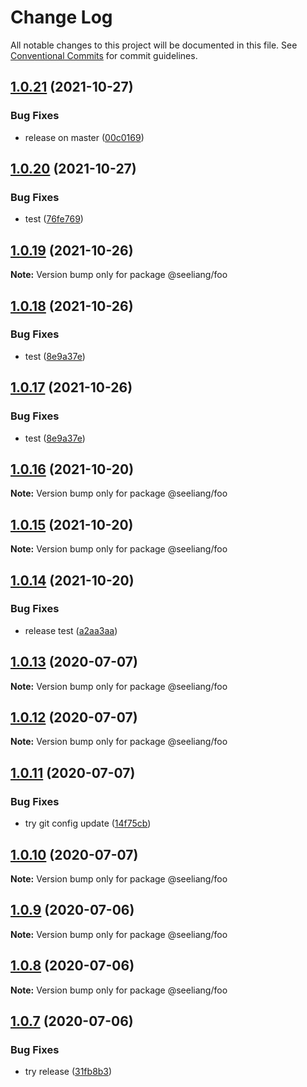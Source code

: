 # Change Log

All notable changes to this project will be documented in this file.
See [Conventional Commits](https://conventionalcommits.org) for commit guidelines.

## [1.0.21](https://github.com/seeliang/project-lerna/compare/@seeliang/foo@1.0.20...@seeliang/foo@1.0.21) (2021-10-27)


### Bug Fixes

* release on master ([00c0169](https://github.com/seeliang/project-lerna/commit/00c0169e4e88c3cc470ff7a87f4949001b67abf5))





## [1.0.20](https://github.com/seeliang/project-lerna/compare/@seeliang/foo@1.0.19...@seeliang/foo@1.0.20) (2021-10-27)


### Bug Fixes

* test ([76fe769](https://github.com/seeliang/project-lerna/commit/76fe7695aa4fab121f32f152d996aa0430e1a5ee))





## [1.0.19](https://github.com/seeliang/project-lerna/compare/@seeliang/foo@1.0.18...@seeliang/foo@1.0.19) (2021-10-26)

**Note:** Version bump only for package @seeliang/foo





## [1.0.18](https://github.com/seeliang/project-lerna/compare/@seeliang/foo@1.0.16...@seeliang/foo@1.0.18) (2021-10-26)


### Bug Fixes

* test ([8e9a37e](https://github.com/seeliang/project-lerna/commit/8e9a37ede41d67c9e77b76c1720af2851eac23cf))





## [1.0.17](https://github.com/seeliang/project-lerna/compare/@seeliang/foo@1.0.16...@seeliang/foo@1.0.17) (2021-10-26)


### Bug Fixes

* test ([8e9a37e](https://github.com/seeliang/project-lerna/commit/8e9a37ede41d67c9e77b76c1720af2851eac23cf))





## [1.0.16](https://github.com/seeliang/project-lerna/compare/@seeliang/foo@1.0.15...@seeliang/foo@1.0.16) (2021-10-20)

**Note:** Version bump only for package @seeliang/foo





## [1.0.15](https://github.com/seeliang/project-lerna/compare/@seeliang/foo@1.0.14...@seeliang/foo@1.0.15) (2021-10-20)

**Note:** Version bump only for package @seeliang/foo





## [1.0.14](https://github.com/seeliang/project-lerna/compare/@seeliang/foo@1.0.13...@seeliang/foo@1.0.14) (2021-10-20)


### Bug Fixes

* release test ([a2aa3aa](https://github.com/seeliang/project-lerna/commit/a2aa3aaa27aefa7f6fab2337ab1c7789a86c4eda))





## [1.0.13](https://github.com/seeliang/project-lerna/compare/@seeliang/foo@1.0.12...@seeliang/foo@1.0.13) (2020-07-07)

**Note:** Version bump only for package @seeliang/foo





## [1.0.12](https://github.com/seeliang/project-lerna/compare/@seeliang/foo@1.0.11...@seeliang/foo@1.0.12) (2020-07-07)

**Note:** Version bump only for package @seeliang/foo





## [1.0.11](https://github.com/seeliang/project-lerna/compare/@seeliang/foo@1.0.10...@seeliang/foo@1.0.11) (2020-07-07)


### Bug Fixes

* try git config update ([14f75cb](https://github.com/seeliang/project-lerna/commit/14f75cbcdab303d681939267256fba6d40cf3134))





## [1.0.10](https://github.com/seeliang/project-lerna/compare/@seeliang/foo@1.0.9...@seeliang/foo@1.0.10) (2020-07-07)

**Note:** Version bump only for package @seeliang/foo





## [1.0.9](https://github.com/seeliang/project-lerna/compare/@seeliang/foo@1.0.8...@seeliang/foo@1.0.9) (2020-07-06)

**Note:** Version bump only for package @seeliang/foo





## [1.0.8](https://github.com/seeliang/project-lerna/compare/@seeliang/foo@1.0.7...@seeliang/foo@1.0.8) (2020-07-06)

**Note:** Version bump only for package @seeliang/foo





## [1.0.7](https://github.com/seeliang/project-lerna/compare/@seeliang/foo@1.0.6...@seeliang/foo@1.0.7) (2020-07-06)


### Bug Fixes

* try release ([31fb8b3](https://github.com/seeliang/project-lerna/commit/31fb8b3a0d7de7b0b7fe2d90164b0c3fc939c8d2))
